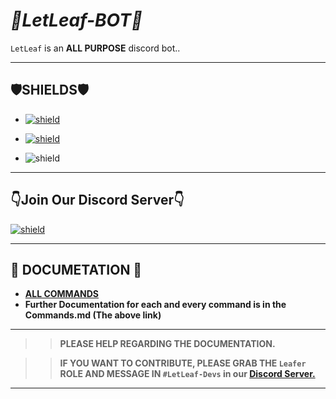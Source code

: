 # _🍂LetLeaf-BOT🍂_

`LetLeaf` is an **ALL PURPOSE** discord bot..

-------------------------
## **🛡️SHIELDS🛡️**

- [![shield](https://img.shields.io/badge/🤖To%20GET%20LETLEAF-Click%20ME‼️-blue?style=for-the-badge&color=00000F&labelcolor=00F00F0)](dsc.gg/letleaf-the-bot)

- [![shield](https://img.shields.io/badge/PURE-PYTHON-blue?style=for-the-badge&color=0000FF&logo=python)](https://python.org)

- ![shield](https://img.shields.io/badge/✔️Need%20Help%20In-Documentation-blue?style=for-the-badge&color=0F0000)
---
## 👇**Join Our Discord Server**👇 

 [![shield](https://discord.com/api/guilds/819085006978023475/embed.png?style=banner3)](dsc.gg/KidsWhoCode) 

---
## 📖 DOCUMETATION 📖
- [**ALL COMMANDS**](https://github.com/v1s1t0r999/LetLeaf-BOT/blob/master/DOCS/Commands.md#all-letleaf9386commands)
- **Further Documentation for each and every command is in the Commands.md (The above link)**

---
>> **PLEASE HELP REGARDING THE DOCUMENTATION.**

>> **IF YOU WANT TO CONTRIBUTE, PLEASE GRAB THE `Leafer` ROLE AND MESSAGE IN `#LetLeaf-Devs` in our [Discord Server.](dsc.gg/KidsWhoCode)**
---

